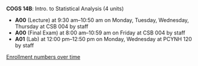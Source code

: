 **COGS 14B**: Intro. to Statistical Analysis (4 units)

- **A00** (Lecture) at 9:30 am–10:50 am on Monday, Tuesday, Wednesday, Thursday at CSB 004 by staff
- **A00** (Final Exam) at 8:00 am–10:59 am on Friday at CSB 004 by staff
- **A01** (Lab) at 12:00 pm–12:50 pm on Monday, Wednesday at PCYNH 120 by staff

[Enrollment numbers over time](./COGS14B.tsv)
